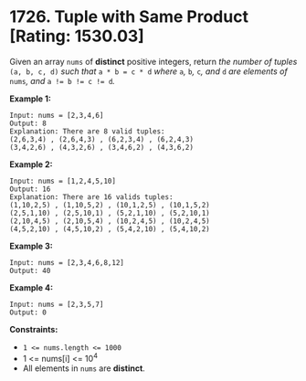 # 1726. Tuple with Same Product [Rating: 1530.03]

Given an array `nums` of **distinct** positive integers, return *the number of tuples* `(a, b, c, d)` *such that* `a * b = c * d` *where* `a`*,* `b`*,* `c`*, and* `d` *are elements of* `nums`*, and* `a != b != c != d`*.*

 

**Example 1:**

```
Input: nums = [2,3,4,6]
Output: 8
Explanation: There are 8 valid tuples:
(2,6,3,4) , (2,6,4,3) , (6,2,3,4) , (6,2,4,3)
(3,4,2,6) , (4,3,2,6) , (3,4,6,2) , (4,3,6,2)
```

**Example 2:**

```
Input: nums = [1,2,4,5,10]
Output: 16
Explanation: There are 16 valids tuples:
(1,10,2,5) , (1,10,5,2) , (10,1,2,5) , (10,1,5,2)
(2,5,1,10) , (2,5,10,1) , (5,2,1,10) , (5,2,10,1)
(2,10,4,5) , (2,10,5,4) , (10,2,4,5) , (10,2,4,5)
(4,5,2,10) , (4,5,10,2) , (5,4,2,10) , (5,4,10,2)
```

**Example 3:**

```
Input: nums = [2,3,4,6,8,12]
Output: 40
```

**Example 4:**

```
Input: nums = [2,3,5,7]
Output: 0
```

 

**Constraints:**

- `1 <= nums.length <= 1000`
- 1 <= nums[i] <= 10<sup>4</sup>
- All elements in `nums` are **distinct**.

